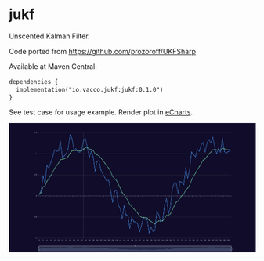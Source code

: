 # jukf

Unscented Kalman Filter.

Code ported from https://github.com/prozoroff/UKFSharp

Available at Maven Central:

```
dependencies {
  implementation("io.vacco.jukf:jukf:0.1.0")
}
```

See test case for usage example. Render plot in [eCharts](https://echarts.apache.org/examples/en/editor.html?c=line-simple).

![example plot](example.png)
